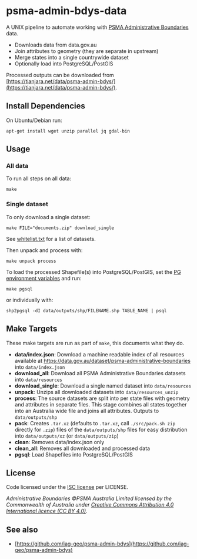 # psma-admin-bdys-data

A UNIX pipeline to automate working with [PSMA Administrative Boundaries](https://data.gov.au/dataset/psma-administrative-boundaries) data.

- Downloads data from data.gov.au
- Join attributes to geometry (they are separate in upstream)
- Merge states into a single countrywide dataset
- Optionally load into PostgreSQL/PostGIS

Processed outputs can be downloaded from [https://tianjara.net/data/psma-admin-bdys/](https://tianjara.net/data/psma-admin-bdys/).

## Install Dependencies

On Ubuntu/Debian run:

    apt-get install wget unzip parallel jq gdal-bin

## Usage
### All data
To run all steps on all data:

    make

### Single dataset
To only download a single dataset:

    make FILE="documents.zip" download_single

See [whitelist.txt](https://github.com/andrewharvey/psma-admin-bdys-data/blob/master/whitelist.txt) for a list of datasets.

Then unpack and process with:

    make unpack process

To load the processed Shapefile(s) into PostgreSQL/PostGIS, set the [PG environment variables](https://www.postgresql.org/docs/current/static/libpq-envars.html) and run:

    make pgsql

or individually with:

    shp2pgsql -dI data/outputs/shp/FILENAME.shp TABLE_NAME | psql

## Make Targets

These make targets are run as part of `make`, this documents what they do.

- **data/index.json**: Download a machine readable index of all resources available at https://data.gov.au/dataset/psma-administrative-boundaries into `data/index.json`
- **download_all**: Download all PSMA Administrative Boundaries datasets into `data/resources`
- **download_single**: Download a single named dataset into `data/resources`
- **unpack**: Unzips all downloaded datasets into `data/resources_unzip`
- **process**: The source datasets are split into per state files with geometry and attributes in separate files. This stage combines all states together into an Australia wide file and joins all attributes. Outputs to `data/outputs/shp`
- **pack**: Creates `.tar.xz` (defaults to `.tar.xz`, call `./src/pack.sh zip` directly for `.zip`) files of the `data/outputs/shp` files for easy distribution into `data/outputs/xz` (or `data/outputs/zip`)
- **clean**: Removes data/index.json only
- **clean_all**: Removes all downloaded and processed data
- **pgsql**: Load Shapefiles into PostgreSQL/PostGIS

## License

Code licensed under the [ISC license](https://opensource.org/licenses/ISC) per LICENSE.

_Administrative Boundaries ©PSMA Australia Limited licensed by the Commonwealth of Australia under [Creative Commons Attribution 4.0 International licence (CC BY 4.0)](https://creativecommons.org/licenses/by/4.0/)._

## See also

- [https://github.com/iag-geo/psma-admin-bdys](https://github.com/iag-geo/psma-admin-bdys)
